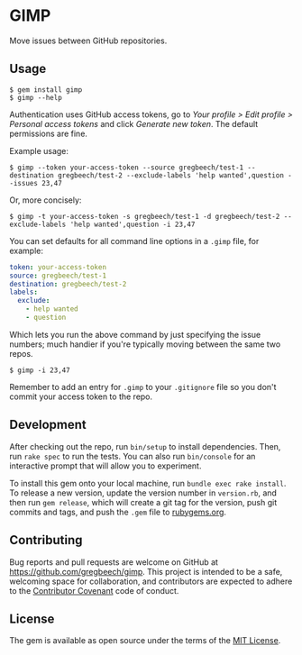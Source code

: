 # GIMP

Move issues between GitHub repositories.

## Usage

    $ gem install gimp
    $ gimp --help

Authentication uses GitHub access tokens, go to *Your profile > Edit profile > Personal access tokens* and click *Generate new token*. The default permissions are fine.

Example usage:

    $ gimp --token your-access-token --source gregbeech/test-1 --destination gregbeech/test-2 --exclude-labels 'help wanted',question --issues 23,47

Or, more concisely:

    $ gimp -t your-access-token -s gregbeech/test-1 -d gregbeech/test-2 --exclude-labels 'help wanted',question -i 23,47

You can set defaults for all command line options in a `.gimp` file, for example:

```yaml
token: your-access-token
source: gregbeech/test-1
destination: gregbeech/test-2
labels:
  exclude:
    - help wanted
    - question
```

Which lets you run the above command by just specifying the issue numbers; much handier if you're typically moving between the same two repos.

    $ gimp -i 23,47

Remember to add an entry for `.gimp` to your `.gitignore` file so you don't commit your access token to the repo.

## Development

After checking out the repo, run `bin/setup` to install dependencies. Then, run `rake spec` to run the tests. You can also run `bin/console` for an interactive prompt that will allow you to experiment.

To install this gem onto your local machine, run `bundle exec rake install`. To release a new version, update the version number in `version.rb`, and then run `gem release`, which will create a git tag for the version, push git commits and tags, and push the `.gem` file to [rubygems.org](https://rubygems.org).

## Contributing

Bug reports and pull requests are welcome on GitHub at https://github.com/gregbeech/gimp. This project is intended to be a safe, welcoming space for collaboration, and contributors are expected to adhere to the [Contributor Covenant](contributor-covenant.org) code of conduct.


## License

The gem is available as open source under the terms of the [MIT License](http://opensource.org/licenses/MIT).

